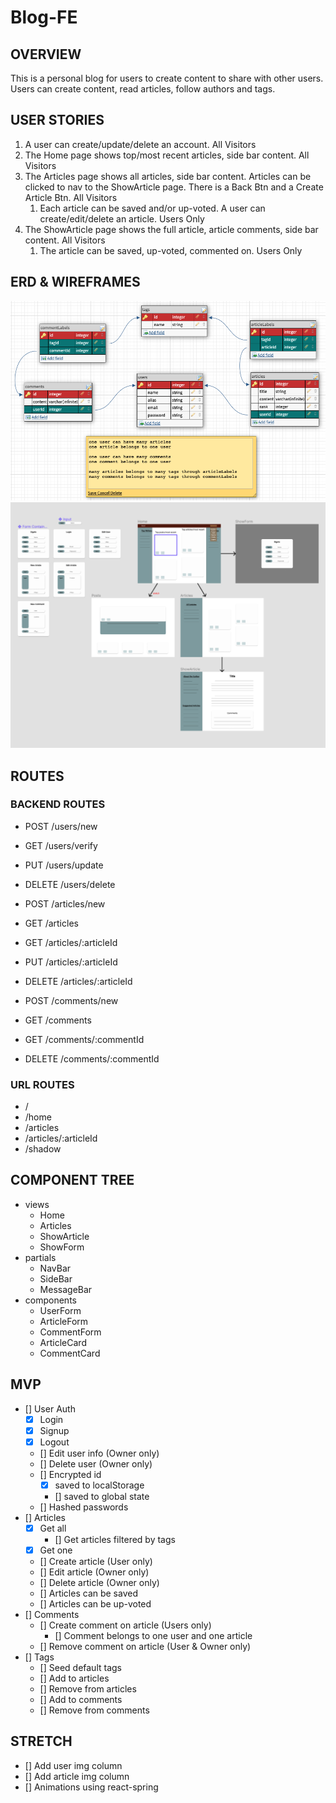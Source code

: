# Blog-FE

## OVERVIEW
This is a personal blog for users to create content to share with other users. Users can create content, read articles, follow authors and tags. 
## USER STORIES
1. A user can create/update/delete an account. All Visitors
2. The Home page shows top/most recent articles, side bar content. All Visitors
3. The Articles page shows all articles, side bar content. Articles can be clicked to nav to the ShowArticle page. There is a Back Btn and a Create Article Btn. All Visitors
    1.  Each article can be saved and/or up-voted. A user can create/edit/delete an article. Users Only
4. The ShowArticle page shows the full article, article comments, side bar content. All Visitors
    1. The article can be saved, up-voted, commented on. Users Only 
## ERD & WIREFRAMES
!['ERD'](misc/ERD.png)
!['Wireframe'](misc/Wireframe.png) 

## ROUTES
### BACKEND ROUTES
- POST /users/new
- GET /users/verify
- PUT /users/update
- DELETE /users/delete

- POST /articles/new
- GET /articles
- GET /articles/:articleId
- PUT /articles/:articleId
- DELETE /articles/:articleId

- POST /comments/new
- GET /comments
- GET /comments/:commentId
- DELETE /comments/:commentId
### URL ROUTES
- /
- /home
- /articles
- /articles/:articleId
- /shadow
## COMPONENT TREE
- views
    - Home
    - Articles
    - ShowArticle
    - ShowForm
- partials
    - NavBar
    - SideBar
    - MessageBar
- components
    - UserForm
    - ArticleForm
    - CommentForm
    - ArticleCard
    - CommentCard

## MVP
- [] User Auth
    - [x] Login
    - [x] Signup
    - [x] Logout
    - [] Edit user info (Owner only)
    - [] Delete user (Owner only)
    - [] Encrypted id
        - [x] saved to localStorage
        - [] saved to global state
    - [] Hashed passwords
- [] Articles
    - [x] Get all
        - [] Get articles filtered by tags
    - [x] Get one
    - [] Create article (User only)
    - [] Edit article (Owner only)
    - [] Delete article (Owner only)
    - [] Articles can be saved
    - [] Articles can be up-voted
- [] Comments
    - [] Create comment on article (Users only)
        - [] Comment belongs to one user and one article
    - [] Remove comment on article (User & Owner only)
- [] Tags
    - [] Seed default tags
    - [] Add to articles
    - [] Remove from articles
    - [] Add to comments
    - [] Remove from comments

## STRETCH
- [] Add user img column
- [] Add article img column
- [] Animations using react-spring
